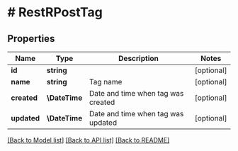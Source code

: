 # # RestRPostTag

## Properties

Name | Type | Description | Notes
------------ | ------------- | ------------- | -------------
**id** | **string** |  | [optional]
**name** | **string** | Tag name | [optional]
**created** | **\DateTime** | Date and time when tag was created | [optional]
**updated** | **\DateTime** | Date and time when tag was updated | [optional]

[[Back to Model list]](../../README.md#models) [[Back to API list]](../../README.md#endpoints) [[Back to README]](../../README.md)
